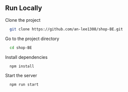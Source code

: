 ## Run Locally

Clone the project

```bash
  git clone https://github.com/an-lee1308/shop-BE.git
```

Go to the project directory

```bash
  cd shop-BE
```

Install dependencies

```bash
  npm install
```

Start the server

```bash
  npm run start
```
